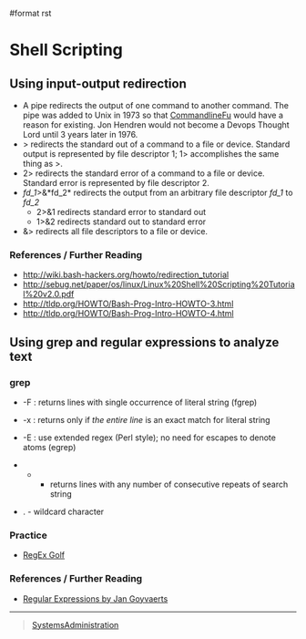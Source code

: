\#format rst

Shell Scripting
===============

Using input-output redirection
------------------------------

-   A pipe redirects the output of one command to another command. The pipe was added to Unix in 1973 so that [CommandlineFu](http://commandlinefu.com/) would have a reason for existing. Jon Hendren would not become a Devops Thought Lord until 3 years later in 1976.
-   \> redirects the standard out of a command to a file or device. Standard output is represented by file descriptor 1; 1\> accomplishes the same thing as \>.
-   2\> redirects the standard error of a command to a file or device. Standard error is represented by file descriptor 2.
-   *fd\_1*\>&\*fd\_2\* redirects the output from an arbitrary file descriptor *fd\_1* to *fd\_2*
    -   2\>&1 redirects standard error to standard out
    -   1\>&2 redirects standard out to standard error
-   &\> redirects all file descriptors to a file or device.

### References / Further Reading

-   <http://wiki.bash-hackers.org/howto/redirection_tutorial>
-   <http://sebug.net/paper/os/linux/Linux%20Shell%20Scripting%20Tutorial%20v2.0.pdf>
-   <http://tldp.org/HOWTO/Bash-Prog-Intro-HOWTO-3.html>
-   <http://tldp.org/HOWTO/Bash-Prog-Intro-HOWTO-4.html>

Using grep and regular expressions to analyze text
--------------------------------------------------

### grep

-   -F : returns lines with single occurrence of literal string (fgrep)
-   -x : returns only if *the entire line* is an exact match for literal string
-   -E : use extended regex (Perl style); no need for escapes to denote atoms (egrep)
-   -   -   returns lines with any number of consecutive repeats of search string

-   . - wildcard character

### Practice

-   [RegEx Golf](https://regex.alf.nu/)

### References / Further Reading

-   [Regular Expressions by Jan Goyvaerts](http://www.regular-expressions.info)

* * * * *

> [SystemsAdministration](../SystemsAdministration)
